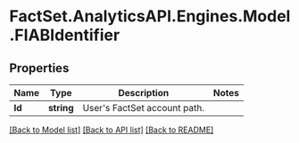 # FactSet.AnalyticsAPI.Engines.Model.FIABIdentifier
## Properties

Name | Type | Description | Notes
------------ | ------------- | ------------- | -------------
**Id** | **string** | User&#39;s FactSet account path. | 

[[Back to Model list]](../README.md#documentation-for-models) [[Back to API list]](../README.md#documentation-for-api-endpoints) [[Back to README]](../README.md)

